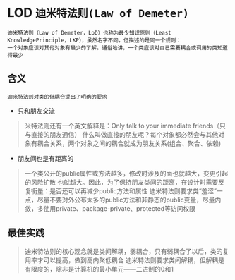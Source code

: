 # LOD `迪米特法则(Law of Demeter)`
    迪米特法则（Law of Demeter，LoD）也称为最少知识原则（Least KnowledgePrinciple，LKP），虽然名字不同，但描述的是同一个规则：
    一个对象应该对其他对象有最少的了解。通俗地讲，一个类应该对自己需要耦合或调用的类知道得最少

## 含义
    迪米特法则对类的低耦合提出了明确的要求

* 只和朋友交流
>米特法则还有一个英文解释是：Only talk to your immediate friends（只与直接的朋友通信）
>什么叫做直接的朋友呢？每个对象都必然会与其他对象有耦合关系，两个对象之间的耦合就成为朋友关系(组合、聚合、依赖)

* 朋友间也是有距离的
>一个类公开的public属性或方法越多，修改时涉及的面也就越大，变更引起的风险扩散 也就越大。因此，为了保持朋友类间的距离，在设计时需要反复衡量：是否还可以再减少public方法和属性
> 迪米特法则要求类“羞涩”一点，尽量不要对外公布太多的public方法和非静态的public变量，尽量内敛，多使用private、package-private、protected等访问权限

## 最佳实践
> 迪米特法则的核心观念就是类间解耦，弱耦合，只有弱耦合了以后，类的复用率才可以提高，做到高内聚低耦合
> 迪米特法则要求类间解耦，但解耦是有限度的，除非是计算机的最小单元——二进制的0和1